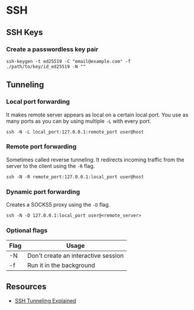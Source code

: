 # SSH

## SSH Keys

### Create a passwordless key pair

```
ssh-keygen -t ed25519 -C "email@example.com" -f ./path/to/key/id_ed25519 -N ""
```

## Tunneling

### Local port forwarding

It makes remote server appears as local on a certain local port. You use as many ports as you can by using multiple `-L` with every port.

```
ssh -N -L local_port:127.0.0.1:remote_port user@host
```

### Remote port forwarding

Sometimes called reverse tunneling. It redirects incoming traffic from the server to the client using the `-R` flag.

```
ssh -N -R remote_port:127.0.0.1:local_port user@host
```

### Dynamic port forwarding
Creates a SOCKS5 proxy using the `-D` flag.

```
ssh -N -D 127.0.0.1:local_port user@<remote_server>
```

### Optional flags

| Flag | Usage                               |
|------|-------------------------------------|
| -N   | Don't create an interactive session |
| -f   | Run it in the background            |


## Resources

* [SSH Tunneling Explained
](https://goteleport.com/blog/ssh-tunneling-explained/)